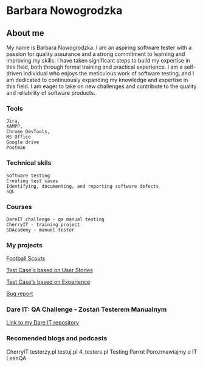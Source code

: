 # **Barbara Nowogrodzka**
## **About me**

My name is Barbara Nowogrodzka. I am an aspiring software tester with a passion for quality assurance and a strong commitment to learning and improving my skills. I have taken significant steps to build my expertise in this field, both through formal training and practical experience. 
I am a self-driven individual who enjoys the meticulous work of software testing, and I am dedicated to continuously expanding my knowledge and expertise in this field. I am eager to take on new challenges and contribute to the quality and reliability of software products.

### **Tools**

    Jira,
    XAMPP,
    Chrome DevTools,
    MS Office
    Google drive
    Postman

### **Technical skils**
    Software testing
    Creating test cases
    Identifying, documenting, and reporting software defects
    SQL
    
### **Courses**

    DareIT challenge - qa manual testing
    CherryIT - training project
    SDAcademy - manuel tester

### **My projects**

[Football Scouts](https://scouts-test.futbolkolektyw.pl/pl)


[Test Case's based on User Stories](https://docs.google.com/spreadsheets/d/1cJdgKOohFKX-LAvIPEd7_Vse6Cfx7HyT/edit#gid=541246506)
    
    
[Test Case's based on Experience](https://docs.google.com/spreadsheets/d/1-a9cfQO4mb6n4rqtnMebCNdCA5_44QsHkxkJyuEzlGY/edit)
    
    
[Bug report](https://docs.google.com/spreadsheets/d/1htyuzVqItWh8yE92ktEhn92GnH8HS9ysbGRo0EyD-o0/edit?usp=sharing)

### **Dare IT: QA Challenge - Zostań Testerem Manualnym**

[Link to my Dare IT repository](https://github.com/BarbaraNowogrodzka/challenge_portfolio_baska)

### **Recomended blogs and podcasts**
CherryIT
testerzy.pl
testuj.pl
4_testers.pl
Testing Parrot
Porozmawiajmy o IT
LeanQA

    
    
    

